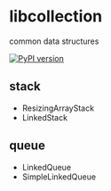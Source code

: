 # libcollection
common data structures

[![PyPI version](https://badge.fury.io/py/jx-libcollection.svg)](https://badge.fury.io/py/jx-libcollection)


## stack

* ResizingArrayStack
* LinkedStack

## queue

* LinkedQueue
* SimpleLinkedQueue
